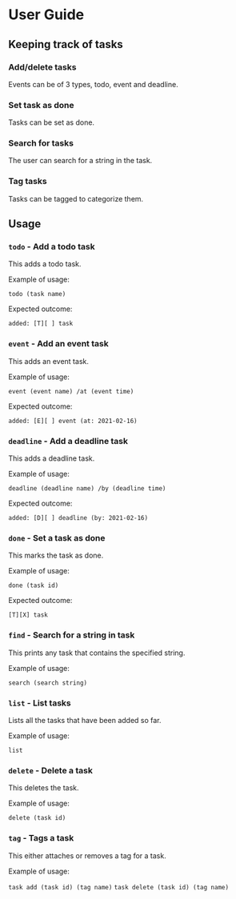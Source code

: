 # User Guide

## Keeping track of tasks

### Add/delete tasks

Events can be of 3 types, todo, event and deadline.

### Set task as done

Tasks can be set as done.

### Search for tasks

The user can search for a string in the task.

### Tag tasks

Tasks can be tagged to categorize them.

## Usage

### `todo` - Add a todo task

This adds a todo task.

Example of usage:

`todo (task name)`

Expected outcome:

`added: [T][ ] task`

### `event` - Add an event task

This adds an event task.

Example of usage:

`event (event name) /at (event time)`

Expected outcome:

`added: [E][ ] event (at: 2021-02-16)`

### `deadline` - Add a deadline task

This adds a deadline task.

Example of usage:

`deadline (deadline name) /by (deadline time)`

Expected outcome:

`added: [D][ ] deadline (by: 2021-02-16)`

### `done` - Set a task as done

This marks the task as done.

Example of usage:

`done (task id)`

Expected outcome:

`[T][X] task`

### `find` - Search for a string in task

This prints any task that contains the specified string.

Example of usage:

`search (search string)`

### `list` - List tasks

Lists all the tasks that have been added so far.

Example of usage:

`list`

### `delete` - Delete a task

This deletes the task.

Example of usage:

`delete (task id)`

### `tag` - Tags a task

This either attaches or removes a tag for a task.

Example of usage:

`task add (task id) (tag name)`
`task delete (task id) (tag name)`
